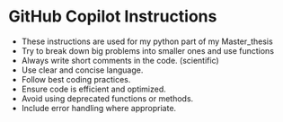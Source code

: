 # GitHub Copilot Instructions
- These instructions are used for my python part of my Master_thesis
- Try to break down big problems into smaller ones and use functions
- Always write short comments in the code. (scientific)
- Use clear and concise language.
- Follow best coding practices.
- Ensure code is efficient and optimized.
- Avoid using deprecated functions or methods.
- Include error handling where appropriate.